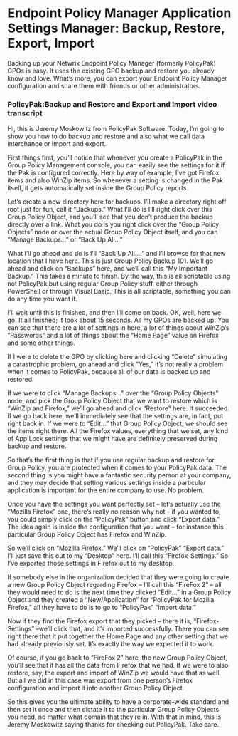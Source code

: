 # Endpoint Policy Manager Application Settings Manager: Backup, Restore, Export, Import

Backing up your Netwrix Endpoint Policy Manager (formerly PolicyPak) GPOs is easy. It uses the
existing GPO backup and restore you already know and love. What’s more, you can export your Endpoint
Policy Manager configuration and share them with friends or other administrators.

### PolicyPak:Backup and Restore and Export and Import video transcript

Hi, this is Jeremy Moskowitz from PolicyPak Software. Today, I’m going to show you how to do backup
and restore and also what we call data interchange or import and export.

First things first, you’ll notice that whenever you create a PolicyPak in the Group Policy
Management console, you can easily see the settings for it if the Pak is configured correctly. Here
by way of example, I’ve got Firefox items and also WinZip items. So whenever a setting is changed in
the Pak itself, it gets automatically set inside the Group Policy reports.

Let’s create a new directory here for backups. I’ll make a directory right off root just for fun,
call it “Backups.” What I’ll do is I’ll right click over this Group Policy Object, and you’ll see
that you don’t produce the backup directly over a link. What you do is you right click over the
“Group Policy Objects” node or over the actual Group Policy Object itself, and you can “Manage
Backups…” or “Back Up All…”

What I’ll go ahead and do is I’ll “Back Up All…,” and I’ll browse for that new location that I have
here. This is just Group Policy Backup 101. We’ll go ahead and click on “Backups” here, and we’ll
call this “My Important Backup.” This takes a minute to finish. By the way, this is all scriptable
using not PolicyPak but using regular Group Policy stuff, either through PowerShell or through
Visual Basic. This is all scriptable, something you can do any time you want it.

I’ll wait until this is finished, and then I’ll come on back. OK, well, here we go. It all finished;
it took about 15 seconds. All my GPOs are backed up. You can see that there are a lot of settings in
here, a lot of things about WinZip’s “Passwords” and a lot of things about the “Home Page” value on
Firefox and some other things.

If I were to delete the GPO by clicking here and clicking “Delete” simulating a catastrophic
problem, go ahead and click “Yes,” it’s not really a problem when it comes to PolicyPak, because all
of our data is backed up and restored.

If we were to click “Manage Backups…” over the “Group Policy Objects” node, and pick the Group
Policy Object that we want to restore which is “WinZip and Firefox,” we’ll go ahead and click
“Restore” here. It succeeded. If we go back here, we’ll immediately see that the settings are, in
fact, put right back in. If we were to “Edit…” that Group Policy Object, we should see the items
right there. All the Firefox values, everything that we set, any kind of App Lock settings that we
might have are definitely preserved during backup and restore.

So that’s the first thing is that if you use regular backup and restore for Group Policy, you are
protected when it comes to your PolicyPak data. The second thing is you might have a fantastic
security person at your company, and they may decide that setting various settings inside a
particular application is important for the entire company to use. No problem.

Once you have the settings you want perfectly set – let’s actually use the “Mozilla Firefox” one,
there’s really no reason why not – if you wanted to, you could simply click on the “PolicyPak”
button and click “Export data.” The idea again is inside the configuration that you want – for
instance this particular Group Policy Object has Firefox and WinZip.

So we’ll click on “Mozilla Firefox.” We’ll click on “PolicyPak” “Export data.” I’ll just save this
out to my “Desktop” here. I’ll call this “Firefox-Settings.” So I’ve exported those settings in
Firefox out to my desktop.

If somebody else in the organization decided that they were going to create a new Group Policy
Object regarding Firefox – I’ll call this “FireFox 2” – all they would need to do is the next time
they clicked “Edit…” in a Group Policy Object and they created a “New/Application” for “PolicyPak
for Mozilla Firefox,” all they have to do is to go to “PolicyPak” “Import data.”

Now if they find the Firefox export that they picked – there it is, “Firefox-Settings” –we’ll click
that, and it’s imported successfully. There you can see right there that it put together the Home
Page and any other setting that we had already previously set. It’s exactly the way we expected it
to work.

Of course, if you go back to “FireFox 2” here, the new Group Policy Object, you’ll see that it has
all the data from Firefox that we had. If we were to also restore, say, the export and import of
WinZip we would have that as well. But all we did in this case was export from one person’s Firefox
configuration and import it into another Group Policy Object.

So this gives you the ultimate ability to have a corporate-wide standard and then set it once and
then dictate it to the particular Group Policy Objects you need, no matter what domain that they’re
in. With that in mind, this is Jeremy Moskowitz saying thanks for checking out PolicyPak. Take care.
